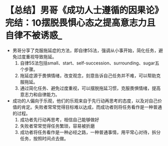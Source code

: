 # 【总结】男哥《成功人士遵循的因果论》完结：10摆脱畏惧心态之提高意志力且自律不被诱惑_

-   男哥分享了克服拖延症的方法，即自律5S法，强调从小事开始，简化任务，避免过度重视导致拖延。
    1.  自律5S法包括small、start、self-succession、surrounding、sugar五个步骤。
    2.  拖延症源于畏惧情绪，改变观念，刻意告诉自己任务并不难，可以帮助克服拖延。
    3.  通过简化任务、避免过度重视，可以摆脱拖延习惯，克服畏惧情绪，提高意志力和自律能力。
-   成功的人偏向于乐观，他们的乐观来自于先行动再思考的态度，以及对自己价值的肯定。失败者常常觉得目标难以达成，而成功者则将任务看作是一种普通的过程。
    1.  成功者先行动再思考，相信自己能够做好
    2.  失败者常常觉得任务繁琐，容易被折磨
    3.  成功者将任务看作是一种必经之路，一种普通事情，用平常心对待，拆分任务，按照时间点去做。